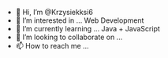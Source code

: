 - 👋 Hi, I’m @Krzysiekksi6
- 👀 I’m interested in ... Web Development
- 🌱 I’m currently learning ... Java + JavaScript
- 💞️ I’m looking to collaborate on ...
- 📫 How to reach me ...

<!---
Krzysiekksi6/Krzysiekksi6 is a ✨ special ✨ repository because its `README.md` (this file) appears on your GitHub profile.
You can click the Preview link to take a look at your changes.
--->
